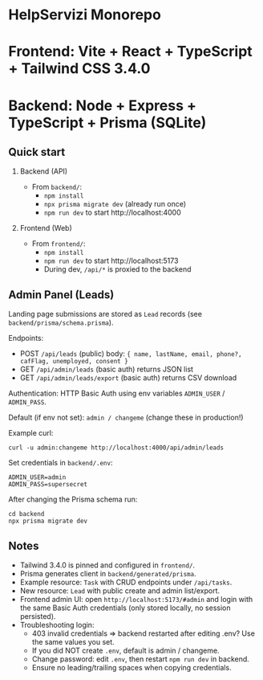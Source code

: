 # HelpServizi Monorepo

# Frontend: Vite + React + TypeScript + Tailwind CSS 3.4.0
# Backend: Node + Express + TypeScript + Prisma (SQLite)

## Quick start

1. Backend (API)
   - From `backend/`:
     - `npm install`
     - `npx prisma migrate dev` (already run once)
     - `npm run dev` to start http://localhost:4000

2. Frontend (Web)
   - From `frontend/`:
     - `npm install`
     - `npm run dev` to start http://localhost:5173
     - During dev, `/api/*` is proxied to the backend

## Admin Panel (Leads)

Landing page submissions are stored as `Lead` records (see `backend/prisma/schema.prisma`).

Endpoints:
 - POST `/api/leads` (public) body: `{ name, lastName, email, phone?, cafFlag, unemployed, consent }`
 - GET `/api/admin/leads` (basic auth) returns JSON list
 - GET `/api/admin/leads/export` (basic auth) returns CSV download

Authentication: HTTP Basic Auth using env variables `ADMIN_USER` / `ADMIN_PASS`.

Default (if env not set): `admin / changeme` (change these in production!)

Example curl:
```
curl -u admin:changeme http://localhost:4000/api/admin/leads
```

Set credentials in `backend/.env`:
```
ADMIN_USER=admin
ADMIN_PASS=supersecret
```

After changing the Prisma schema run:
```
cd backend
npx prisma migrate dev
```

## Notes
 - Tailwind 3.4.0 is pinned and configured in `frontend/`.
 - Prisma generates client in `backend/generated/prisma`.
 - Example resource: `Task` with CRUD endpoints under `/api/tasks`.
  - New resource: `Lead` with public create and admin list/export.
  - Frontend admin UI: open `http://localhost:5173/#admin` and login with the same Basic Auth credentials (only stored locally, no session persisted).
  - Troubleshooting login:
    * 403 invalid credentials => backend restarted after editing .env? Use the same values you set.
    * If you did NOT create `.env`, default is admin / changeme.
    * Change password: edit `.env`, then restart `npm run dev` in backend.
    * Ensure no leading/trailing spaces when copying credentials.
